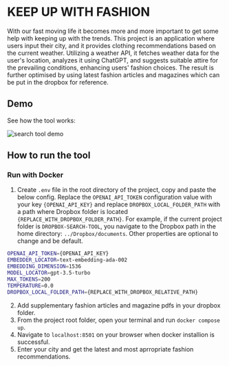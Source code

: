 # KEEP UP WITH FASHION

With our fast moving life it becomes more and more important to get some help with keeping up with the trends.
This project is an application where users input their city, and it provides clothing recommendations based on the current weather. Utilizing a weather API, it fetches weather data for the user's location, analyzes it using ChatGPT, and suggests suitable attire for the prevailing conditions, enhancing users' fashion choices. The result is  further optimised by using latest fashion articles and magazines which can be put in the dropbox for reference.

## Demo

See how the tool works:

![search tool demo](assets/search-tool.gif)

## How to run the tool

### Run with Docker

1. Create `.env` file in the root directory of the project, copy and paste the below config. Replace the `OPENAI_API_TOKEN` configuration value with your key `{OPENAI_API_KEY}` and replace `DROPBOX_LOCAL_FOLDER_PATH` with a path where Dropbox folder is located `{REPLACE_WITH_DROPBOX_FOLDER_PATH}`. For example, if the current project folder is `DROPBOX-SEARCH-TOOL`, you navigate to the Dropbox path in the home directory: `../Dropbox/documents`. Other properties are optional to change and be default.

```bash
OPENAI_API_TOKEN={OPENAI_API_KEY}
EMBEDDER_LOCATOR=text-embedding-ada-002
EMBEDDING_DIMENSION=1536
MODEL_LOCATOR=gpt-3.5-turbo
MAX_TOKENS=200
TEMPERATURE=0.0
DROPBOX_LOCAL_FOLDER_PATH={REPLACE_WITH_DROPBOX_RELATIVE_PATH}
```
2. Add supplementary fashion articles and magazine pdfs in your dropbox folder.
3. From the project root folder, open your terminal and run `docker compose up`.
4. Navigate to `localhost:8501` on your browser when docker installion is successful.
5. Enter your city and get the latest and most aprropriate fashion recommendations.
